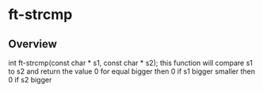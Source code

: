 # ft-strcmp

## Overview
int ft-strcmp(const char * s1, const char * s2);
this function will compare s1 to s2 and return the value 0 for equal bigger then 0 if s1 bigger smaller then 0 if s2 bigger
